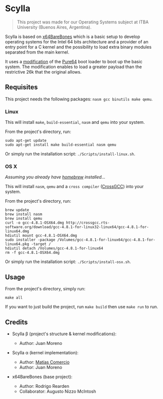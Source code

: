 # Scylla

> This project was made for our Operating Systems subject at ITBA University (Buenos Aires, Argentina).

Scylla is based on [x64BareBones](https://bitbucket.org/RowDaBoat/x64barebones/) which is a basic setup to develop operating systems for the Intel 64 bits architecture and a provider of an entry point for a C kernel and the possibility to load extra binary modules separated from the main kernel.

It uses a [modification](https://github.com/jpmrno/Scylla/wiki/Pure64:-Modifications) of the [Pure64](https://github.com/ReturnInfinity/Pure64) boot loader to boot up the basic system. The modification enables to load a greater payload than the restrictive 26k that the original allows.

## Requisites

This project needs the following packages: `nasm gcc binutils make qemu`.

### Linux

This will install `make`, `build-essential`, `nasm` and `qemu` into your system.

From the project's directory, run:

	sudo apt-get update
	sudo apt-get install make build-essential nasm qemu

Or simply run the installation script: `./Scripts/install-linux.sh`.

### OS X

*Assuming you already have [homebrew](http://brew.sh) installed...*

This will install `nasm`, `qemu` and a `cross compiler` ([CrossGCC](http://crossgcc.rts-software.org/doku.php?id=compiling_for_linux#bit_linux_binaries_for_mac_intel1)) into your system.

From the project's directory, run:

	brew update
	brew install nasm
	brew install qemu
	curl -o gcc-4.8.1-OSX64.dmg http://crossgcc.rts-software.org/download/gcc-4.8.1-for-linux32-linux64/gcc-4.8.1-for-linux64.dmg
	hdiutil mount gcc-4.8.1-OSX64.dmg
	sudo installer -package /Volumes/gcc-4.8.1-for-linux64/gcc-4.8.1-for-linux64.pkg -target /
	hdiutil detach /Volumes/gcc-4.8.1-for-linux64
	rm -f gcc-4.8.1-OSX64.dmg

Or simply run the installation script: `./Scripts/install-osx.sh`.

## Usage

From the project's directory, simply run:

	make all

If you want to just build the project, run `make build` then use `make run` to run.

## Credits

- Scylla β (project's structure & kernel modifications):
	- Author: Juan Moreno

- Scylla α (kernel implementation):
	- Author: [Matías Comercio](https://github.com/MatiasComercioITBA)
	- Author: Juan Moreno

- x64BareBones (base project):
	- Author: Rodrigo Rearden
	- Collaborator: Augusto Nizzo McIntosh
